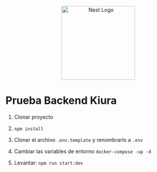 <p align="center">
  <a href="http://nestjs.com/" target="blank"><img src="https://nestjs.com/img/logo-small.svg" width="200" alt="Nest Logo" /></a>
</p>

# Prueba Backend Kiura

1. Clonar proyecto
2. ```npm install```
3. Clonar el archivo ```.env.template``` y renombrarlo a ```.env```

4. Cambiar las variables de entorno
```docker-compose -up -d``` 

6. Levantar: ```npm run start:dev``` 